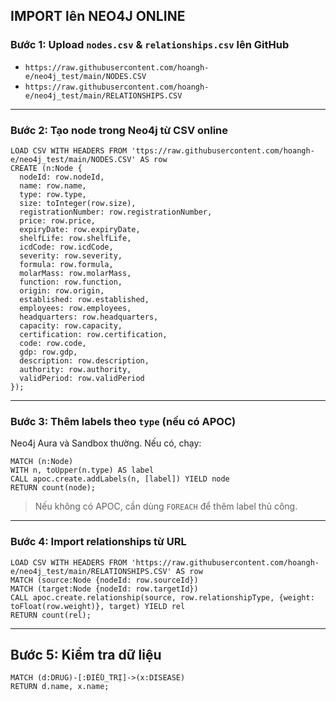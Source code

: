 ##  IMPORT lên NEO4J ONLINE

### Bước 1: Upload `nodes.csv` & `relationships.csv` lên GitHub

  * `https://raw.githubusercontent.com/hoangh-e/neo4j_test/main/NODES.CSV`
  * `https://raw.githubusercontent.com/hoangh-e/neo4j_test/main/RELATIONSHIPS.CSV`

---

### Bước 2: Tạo node trong Neo4j từ CSV online

```cypher
LOAD CSV WITH HEADERS FROM 'ttps://raw.githubusercontent.com/hoangh-e/neo4j_test/main/NODES.CSV' AS row
CREATE (n:Node {
  nodeId: row.nodeId,
  name: row.name,
  type: row.type,
  size: toInteger(row.size),
  registrationNumber: row.registrationNumber,
  price: row.price,
  expiryDate: row.expiryDate,
  shelfLife: row.shelfLife,
  icdCode: row.icdCode,
  severity: row.severity,
  formula: row.formula,
  molarMass: row.molarMass,
  function: row.function,
  origin: row.origin,
  established: row.established,
  employees: row.employees,
  headquarters: row.headquarters,
  capacity: row.capacity,
  certification: row.certification,
  code: row.code,
  gdp: row.gdp,
  description: row.description,
  authority: row.authority,
  validPeriod: row.validPeriod
});
```

---

### Bước 3: Thêm labels theo `type` (nếu có APOC)

Neo4j Aura và Sandbox thường. Nếu có, chạy:

```cypher
MATCH (n:Node)
WITH n, toUpper(n.type) AS label
CALL apoc.create.addLabels(n, [label]) YIELD node
RETURN count(node);
```

> Nếu không có APOC, cần dùng `FOREACH` để thêm label thủ công.

---

### Bước 4: Import relationships từ URL

```cypher
LOAD CSV WITH HEADERS FROM 'https://raw.githubusercontent.com/hoangh-e/neo4j_test/main/RELATIONSHIPS.CSV' AS row
MATCH (source:Node {nodeId: row.sourceId})
MATCH (target:Node {nodeId: row.targetId})
CALL apoc.create.relationship(source, row.relationshipType, {weight: toFloat(row.weight)}, target) YIELD rel
RETURN count(rel);
```

---

## Bước 5: Kiểm tra dữ liệu


```cypher
MATCH (d:DRUG)-[:ĐIỀU_TRỊ]->(x:DISEASE)
RETURN d.name, x.name;
```

